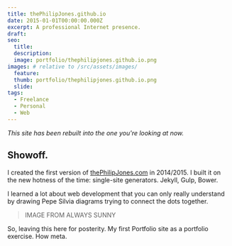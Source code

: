 ```yaml
---
title: thePhilipJones.github.io
date: 2015-01-01T00:00:00.000Z
excerpt: A professional Internet presence.
draft:
seo:
  title:
  description:
  image: portfolio/thephilipjones.github.io.png
images: # relative to /src/assets/images/
  feature:
  thumb: portfolio/thephilipjones.github.io.png
  slide:
tags:
  - Freelance
  - Personal
  - Web
---
```


_This site has been rebuilt into the one you're looking at now._

## Showoff.

I created the first version of [thePhilipJones.com](https://thephilipjones.github.io) in 2014/2015. I built it on the new hotness of the time: single-site generators. Jekyll, Gulp, Bower.

I learned a lot about web development that you can only really understand by drawing Pepe Silvia diagrams trying to connect the dots together.

> IMAGE FROM ALWAYS SUNNY

So, leaving this here for posterity. My first Portfolio site as a portfolio exercise. How meta.
